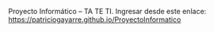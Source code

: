 Proyecto Informático – TA TE TI.
Ingresar desde este enlace:
https://patriciogayarre.github.io/ProyectoInformatico
